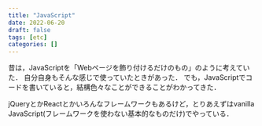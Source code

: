 ```yaml
---
title: "JavaScript"
date: 2022-06-20
draft: false
tags: [etc]
categories: []
---
```


昔は，JavaScriptを「Webページを飾り付けるだけのもの」のように考えていた．
自分自身もそんな感じで使っていたときがあった．
でも，JavaScriptでコードを書いていると，結構色々なことができることがわかってきた．

jQueryとかReactとかいろんなフレームワークもあるけど，とりあえずはvanilla JavaScript(フレームワークを使わない基本的なものだけ)でやっている．
